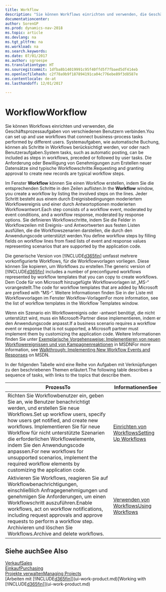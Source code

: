 ```yaml
---
title: Workflow
description: "Sie können Workflows einrichten und verwenden, die Geschäftsprozessaufgaben von verschiedenen Benutzern verbinden. Systemaufgaben, wie automatische Buchung, können als Schritte in Workflows berücksichtigt werden, vor oder nach Benutzeraufgaben. Die Anforderung oder Bewilligung von Genehmigungen zum Erstellen neuer Datensätze sind typische Workflowschritte."
documentationcenter: 
author: SorenGP
ms.prod: dynamics-nav-2018
ms.topic: article
ms.devlang: na
ms.tgt_pltfrm: na
ms.workload: na
ms.search.keywords: 
ms.date: 07/01/2017
ms.author: sgroespe
ms.translationtype: HT
ms.sourcegitcommit: 1dfba8b14019991c95f40ffd5f7fbaed5df414eb
ms.openlocfilehash: c2f78a9b9f187894191ca04c776ebe89f3d8587e
ms.contentlocale: de-at
ms.lasthandoff: 12/01/2017

---
```

# <a name="workflow"></a><span data-ttu-id="64e23-105">Workflow</span><span class="sxs-lookup"><span data-stu-id="64e23-105">Workflow</span></span>
<span data-ttu-id="64e23-106">Sie können Workflows einrichten und verwenden, die Geschäftsprozessaufgaben von verschiedenen Benutzern verbinden.</span><span class="sxs-lookup"><span data-stu-id="64e23-106">You can set up and use workflows that connect business-process tasks performed by different users.</span></span> <span data-ttu-id="64e23-107">Systemaufgaben, wie automatische Buchung, können als Schritte in Workflows berücksichtigt werden, vor oder nach Benutzeraufgaben.</span><span class="sxs-lookup"><span data-stu-id="64e23-107">System tasks, such as automatic posting, can be included as steps in workflows, preceded or followed by user tasks.</span></span> <span data-ttu-id="64e23-108">Die Anforderung oder Bewilligung von Genehmigungen zum Erstellen neuer Datensätze sind typische Workflowschritte.</span><span class="sxs-lookup"><span data-stu-id="64e23-108">Requesting and granting approval to create new records are typical workflow steps.</span></span>  

 <span data-ttu-id="64e23-109">Im Fenster **Workflow** können Sie einen Workflow erstellen, indem Sie die entsprechenden Schritte in den Zeilen auflisten.</span><span class="sxs-lookup"><span data-stu-id="64e23-109">In the **Workflow** window, you create a workflow by listing the involved steps on the lines.</span></span> <span data-ttu-id="64e23-110">Jeder Schritt besteht aus einem durch Ereignisbedingungen moderiertem Workflowereignis und einer durch Antwortoptionen moderierten Workflowantwort.</span><span class="sxs-lookup"><span data-stu-id="64e23-110">Each step consists of a workflow event, moderated by event conditions, and a workflow response, moderated by response options.</span></span> <span data-ttu-id="64e23-111">Sie definieren Workflowschritte, indem Sie die Felder in Workflowzeilen mit Ereignis- und Antwortwerten aus festen Listen ausfüllen, die die Workflowszenarien darstellen, die durch den Anwendungscode unterstützt werden.</span><span class="sxs-lookup"><span data-stu-id="64e23-111">You define workflow steps by filling fields on workflow lines from fixed lists of event and response values representing scenarios that are supported by the application code.</span></span>  

 <span data-ttu-id="64e23-112">Die generische Version von [!INCLUDE[d365fin](includes/d365fin_md.md)] umfasst mehrere vorkonfigurierte Workflows, für die Workflowvorlagen vorliegen. Diese können Sie kopieren, um Workflows zu erstellen.</span><span class="sxs-lookup"><span data-stu-id="64e23-112">The generic version of [!INCLUDE[d365fin](includes/d365fin_md.md)] includes a number of preconfigured workflows represented by workflow templates that you can copy to create workflows.</span></span> <span data-ttu-id="64e23-113">Dem Code für von Microsoft hinzugefügte Workflowvorlagen ist „MS-“ vorangestellt.</span><span class="sxs-lookup"><span data-stu-id="64e23-113">The code for workflow templates that are added by Microsoft are prefixed with “MS-“.</span></span> <span data-ttu-id="64e23-114">Weitere Informationen finden Sie in der Liste mit Workflowvorlagen im Fenster Workflow-Vorlagen</span><span class="sxs-lookup"><span data-stu-id="64e23-114">For more information, see the list of workflow templates in the Workflow Templates window.</span></span>  

 <span data-ttu-id="64e23-115">Wenn ein Szenario ein Workflowereignis oder -antwort benötigt, die nicht unterstützt wird, muss ein Microsoft-Partner diese implementieren, indem er den Anwendungscode anpasst.</span><span class="sxs-lookup"><span data-stu-id="64e23-115">If a business scenario requires a workflow event or response that is not supported, a Microsoft partner must implement them by customizing the application code.</span></span> <span data-ttu-id="64e23-116">Weitere Informationen finden Sie unter [Exemplarische Vorgehensweise: Implementieren von neuen Workflowereignissen und von Kampagnenreaktionen](https://msdn.microsoft.com/en-us/library/mt574349.aspx) in MSDN</span><span class="sxs-lookup"><span data-stu-id="64e23-116">For more information, see [Walkthrough: Implementing New Workflow Events and Responses](https://msdn.microsoft.com/en-us/library/mt574349.aspx) on MSDN.</span></span>  

 <span data-ttu-id="64e23-117">In der folgenden Tabelle wird eine Reihe von Aufgaben mit Verknüpfungen zu den beschriebenen Themen erläutert.</span><span class="sxs-lookup"><span data-stu-id="64e23-117">The following table describes a sequence of tasks, with links to the topics that describe them.</span></span>  

|<span data-ttu-id="64e23-118">**Prozess**</span><span class="sxs-lookup"><span data-stu-id="64e23-118">**To**</span></span>|<span data-ttu-id="64e23-119">**Informationen**</span><span class="sxs-lookup"><span data-stu-id="64e23-119">**See**</span></span>|  
|------------|-------------|  
|<span data-ttu-id="64e23-120">Richten Sie Workflowbenutzer ein, geben Sie an, wie Benutzer benachrichtigt werden, und erstellen Sie neue Workflows.</span><span class="sxs-lookup"><span data-stu-id="64e23-120">Set up workflow users, specify how users get notified, and create new workflows.</span></span> <span data-ttu-id="64e23-121">Implementieren Sie für neue Workflow für nicht unterstützte Szenarien die erforderlichen Workflowelemente, indem Sie den Anwendungscode anpassen.</span><span class="sxs-lookup"><span data-stu-id="64e23-121">For new workflows for unsupported scenarios, implement the required workflow elements by customizing the application code.</span></span>|[<span data-ttu-id="64e23-122">Einrichten von Workflows</span><span class="sxs-lookup"><span data-stu-id="64e23-122">Setting Up Workflows</span></span>](across-set-up-workflows.md)|  
|<span data-ttu-id="64e23-123">Aktivieren Sie Workflows, reagieren Sie auf Workflowbenachrichtigungen, einschließlich Anfragegenehmigungen und genehmigen Sie Anforderungen, um einen Workflowschritt auszuführen.</span><span class="sxs-lookup"><span data-stu-id="64e23-123">Enable workflows, act on workflow notifications, including request approvals and approve requests to perform a workflow step.</span></span> <span data-ttu-id="64e23-124">Archivieren und löschen Sie Workflows.</span><span class="sxs-lookup"><span data-stu-id="64e23-124">Archive and delete workflows.</span></span>|[<span data-ttu-id="64e23-125">Verwenden von Workflows</span><span class="sxs-lookup"><span data-stu-id="64e23-125">Using Workflows</span></span>](across-use-workflows.md)|  

## <a name="see-also"></a><span data-ttu-id="64e23-126">Siehe auch</span><span class="sxs-lookup"><span data-stu-id="64e23-126">See Also</span></span>  
[<span data-ttu-id="64e23-127">Verkauf</span><span class="sxs-lookup"><span data-stu-id="64e23-127">Sales</span></span>](sales-manage-sales.md)  
[<span data-ttu-id="64e23-128">Einkauf</span><span class="sxs-lookup"><span data-stu-id="64e23-128">Purchasing</span></span>](purchasing-manage-purchasing.md)  
[<span data-ttu-id="64e23-129">Projekte verwalten</span><span class="sxs-lookup"><span data-stu-id="64e23-129">Managing Projects</span></span>](projects-manage-projects.md)  
<span data-ttu-id="64e23-130">[Arbeiten mit [!INCLUDE[d365fin](includes/d365fin_md.md)]](ui-work-product.md)</span><span class="sxs-lookup"><span data-stu-id="64e23-130">[Working with [!INCLUDE[d365fin](includes/d365fin_md.md)]](ui-work-product.md)</span></span>

